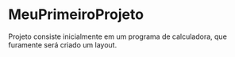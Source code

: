 # MeuPrimeiroProjeto

Projeto consiste inicialmente em um programa de calculadora, que furamente será criado um layout.
